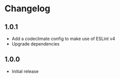 # Changelog

## 1.0.1

- Add a codeclimate config to make use of ESLint v4
- Upgrade dependencies

## 1.0.0

- Initial release
